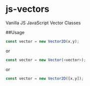 # js-vectors
Vanilla JS JavaScript Vector Classes

##Usage
```javascript
const vector = new Vector2D(x,y);
```
or 

```javascript
const vector = new Vector(<vector>);
```

or 

```javascript
const vector = new Vector2D([x,y]);
```
